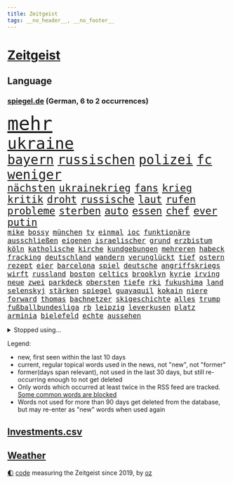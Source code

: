 ```yaml
---
title: Zeitgeist
tags: __no_header__, __no_footer__
---
```


# [Zeitgeist](https://oliz.io/zeitgeist/)

## Language

<h3><a href="https://www.spiegel.de" target="_blank">spiegel.de</a> (German, 6 to 2 occurrences)</h3>
<p style="font-family:monospace">
<span style="font-size:32pt"><a href="news_links.html#mehr" class="current">mehr</a></span>
<br>
<span style="font-size:27pt"><a href="news_links.html#ukraine" class="current">ukraine</a></span>
<br>
<span style="font-size:22pt"><a href="news_links.html#bayern" class="current">bayern</a></span>
<span style="font-size:22pt"><a href="news_links.html#russischen" class="current">russischen</a></span>
<span style="font-size:22pt"><a href="news_links.html#polizei" class="current">polizei</a></span>
<span style="font-size:22pt"><a href="news_links.html#fc" class="current">fc</a></span>
<span style="font-size:22pt"><a href="news_links.html#weniger" class="current">weniger</a></span>
<br>
<span style="font-size:17pt"><a href="news_links.html#nächsten" class="current">nächsten</a></span>
<span style="font-size:17pt"><a href="news_links.html#ukrainekrieg" class="current">ukrainekrieg</a></span>
<span style="font-size:17pt"><a href="news_links.html#fans" class="current">fans</a></span>
<span style="font-size:17pt"><a href="news_links.html#krieg" class="current">krieg</a></span>
<span style="font-size:17pt"><a href="news_links.html#kritik" class="current">kritik</a></span>
<span style="font-size:17pt"><a href="news_links.html#droht" class="current">droht</a></span>
<span style="font-size:17pt"><a href="news_links.html#russische" class="current">russische</a></span>
<span style="font-size:17pt"><a href="news_links.html#laut" class="current">laut</a></span>
<span style="font-size:17pt"><a href="news_links.html#rufen" class="current">rufen</a></span>
<span style="font-size:17pt"><a href="news_links.html#probleme" class="current">probleme</a></span>
<span style="font-size:17pt"><a href="news_links.html#sterben" class="current">sterben</a></span>
<span style="font-size:17pt"><a href="news_links.html#auto" class="current">auto</a></span>
<span style="font-size:17pt"><a href="news_links.html#essen" class="current">essen</a></span>
<span style="font-size:17pt"><a href="news_links.html#chef" class="current">chef</a></span>
<span style="font-size:17pt"><a href="news_links.html#ever" class="new">ever</a></span>
<span style="font-size:17pt"><a href="news_links.html#putin" class="current">putin</a></span>
<br>
<span style="font-size:12pt"><a href="news_links.html#mike" class="current">mike</a></span>
<span style="font-size:12pt"><a href="news_links.html#bossy" class="new">bossy</a></span>
<span style="font-size:12pt"><a href="news_links.html#münchen" class="current">münchen</a></span>
<span style="font-size:12pt"><a href="news_links.html#tv" class="current">tv</a></span>
<span style="font-size:12pt"><a href="news_links.html#einmal" class="current">einmal</a></span>
<span style="font-size:12pt"><a href="news_links.html#ioc" class="current">ioc</a></span>
<span style="font-size:12pt"><a href="news_links.html#funktionäre" class="current">funktionäre</a></span>
<span style="font-size:12pt"><a href="news_links.html#ausschließen" class="current">ausschließen</a></span>
<span style="font-size:12pt"><a href="news_links.html#eigenen" class="current">eigenen</a></span>
<span style="font-size:12pt"><a href="news_links.html#israelischer" class="current">israelischer</a></span>
<span style="font-size:12pt"><a href="news_links.html#grund" class="current">grund</a></span>
<span style="font-size:12pt"><a href="news_links.html#erzbistum" class="current">erzbistum</a></span>
<span style="font-size:12pt"><a href="news_links.html#köln" class="current">köln</a></span>
<span style="font-size:12pt"><a href="news_links.html#katholische" class="current">katholische</a></span>
<span style="font-size:12pt"><a href="news_links.html#kirche" class="current">kirche</a></span>
<span style="font-size:12pt"><a href="news_links.html#kundgebungen" class="current">kundgebungen</a></span>
<span style="font-size:12pt"><a href="news_links.html#mehreren" class="current">mehreren</a></span>
<span style="font-size:12pt"><a href="news_links.html#habeck" class="current">habeck</a></span>
<span style="font-size:12pt"><a href="news_links.html#fracking" class="new">fracking</a></span>
<span style="font-size:12pt"><a href="news_links.html#deutschland" class="current">deutschland</a></span>
<span style="font-size:12pt"><a href="news_links.html#wandern" class="current">wandern</a></span>
<span style="font-size:12pt"><a href="news_links.html#verunglückt" class="current">verunglückt</a></span>
<span style="font-size:12pt"><a href="news_links.html#tief" class="current">tief</a></span>
<span style="font-size:12pt"><a href="news_links.html#ostern" class="current">ostern</a></span>
<span style="font-size:12pt"><a href="news_links.html#rezept" class="current">rezept</a></span>
<span style="font-size:12pt"><a href="news_links.html#eier" class="current">eier</a></span>
<span style="font-size:12pt"><a href="news_links.html#barcelona" class="current">barcelona</a></span>
<span style="font-size:12pt"><a href="news_links.html#spiel" class="current">spiel</a></span>
<span style="font-size:12pt"><a href="news_links.html#deutsche" class="current">deutsche</a></span>
<span style="font-size:12pt"><a href="news_links.html#angriffskriegs" class="current">angriffskriegs</a></span>
<span style="font-size:12pt"><a href="news_links.html#wirft" class="current">wirft</a></span>
<span style="font-size:12pt"><a href="news_links.html#russland" class="current">russland</a></span>
<span style="font-size:12pt"><a href="news_links.html#boston" class="current">boston</a></span>
<span style="font-size:12pt"><a href="news_links.html#celtics" class="current">celtics</a></span>
<span style="font-size:12pt"><a href="news_links.html#brooklyn" class="current">brooklyn</a></span>
<span style="font-size:12pt"><a href="news_links.html#kyrie" class="current">kyrie</a></span>
<span style="font-size:12pt"><a href="news_links.html#irving" class="current">irving</a></span>
<span style="font-size:12pt"><a href="news_links.html#neue" class="current">neue</a></span>
<span style="font-size:12pt"><a href="news_links.html#zwei" class="current">zwei</a></span>
<span style="font-size:12pt"><a href="news_links.html#parkdeck" class="new">parkdeck</a></span>
<span style="font-size:12pt"><a href="news_links.html#obersten" class="current">obersten</a></span>
<span style="font-size:12pt"><a href="news_links.html#tiefe" class="current">tiefe</a></span>
<span style="font-size:12pt"><a href="news_links.html#rki" class="current">rki</a></span>
<span style="font-size:12pt"><a href="news_links.html#fukushima" class="current">fukushima</a></span>
<span style="font-size:12pt"><a href="news_links.html#land" class="current">land</a></span>
<span style="font-size:12pt"><a href="news_links.html#selenskyj" class="current">selenskyj</a></span>
<span style="font-size:12pt"><a href="news_links.html#stärken" class="current">stärken</a></span>
<span style="font-size:12pt"><a href="news_links.html#spiegel" class="current">spiegel</a></span>
<span style="font-size:12pt"><a href="news_links.html#guayaquil" class="new">guayaquil</a></span>
<span style="font-size:12pt"><a href="news_links.html#kokain" class="current">kokain</a></span>
<span style="font-size:12pt"><a href="news_links.html#niere" class="current">niere</a></span>
<span style="font-size:12pt"><a href="news_links.html#forward" class="new">forward</a></span>
<span style="font-size:12pt"><a href="news_links.html#thomas" class="current">thomas</a></span>
<span style="font-size:12pt"><a href="news_links.html#bachnetzer" class="new">bachnetzer</a></span>
<span style="font-size:12pt"><a href="news_links.html#skigeschichte" class="new">skigeschichte</a></span>
<span style="font-size:12pt"><a href="news_links.html#alles" class="current">alles</a></span>
<span style="font-size:12pt"><a href="news_links.html#trump" class="current">trump</a></span>
<span style="font-size:12pt"><a href="news_links.html#fußballbundesliga" class="current">fußballbundesliga</a></span>
<span style="font-size:12pt"><a href="news_links.html#rb" class="current">rb</a></span>
<span style="font-size:12pt"><a href="news_links.html#leipzig" class="current">leipzig</a></span>
<span style="font-size:12pt"><a href="news_links.html#leverkusen" class="current">leverkusen</a></span>
<span style="font-size:12pt"><a href="news_links.html#platz" class="current">platz</a></span>
<span style="font-size:12pt"><a href="news_links.html#arminia" class="new">arminia</a></span>
<span style="font-size:12pt"><a href="news_links.html#bielefeld" class="current">bielefeld</a></span>
<span style="font-size:12pt"><a href="news_links.html#echte" class="current">echte</a></span>
<span style="font-size:12pt"><a href="news_links.html#aussehen" class="current">aussehen</a></span>
</p>
<details>
<summary>Stopped using...</summary>
<p class="former" style="font-size:12pt">
weitergehen(544) getan(543) nachfolger(543) unmöglich(543) dresden(542) jüdische(542) leon(542) londoner(542) welchem(542) xi(542) berühmt(541) firma(541) internationaler(541) unabhängigkeit(541) braun(540) coronaimpfstoffe(540) diskussion(540) eng(540) meldete(540) müssten(540) beobachten(539) besitzer(539) entdeckten(539) ermitteln(539) hacker(539) kita(539) michelle(539) obama(539) treffer(539) wales(539) wechseln(539) zurzeit(539) anleger(538) ausbreitung(538) bitten(538) dienst(538) eingeschränkt(538) flammen(538) höheren(538) löhne(538) patienten(538) sarscov2(538) schwangere(538) angeklagte(537) behandlung(537) bewährung(537) depressionen(537) metern(537) ton(537) wirecard(537) zoo(537) ausgebrochen(536) bereiten(536) enger(536) entdecken(536) erteilt(536) folgte(536) geboren(536) geschäft(536) gesundheit(536) halbfinale(536) länge(536) weiße(536) auskommen(535) day(535) gesprengt(535) ignoriert(535) vergeblich(535) vermutet(535) wohnhaus(535) zweiter(535) alkohol(534) ausgleich(534) bestimmt(534) bewerber(534) coronatote(534) dominiert(534) eishockey(534) elektroauto(534) entscheidend(534) florian(534) geheimnis(534) hieß(534) kommission(534) lohnt(534) lufthansa(534) steigender(534) stich(534) streng(534) verfassungsschutz(533) verstöße(533) überlegen(533) beleidigung(532) deutlicher(532) gemeinde(532) mitteln(532) namens(532) niederlagen(532) rutschen(532) spätestens(532) staats(532) stammt(532) wofür(532) zverev(532) ändert(532) 80(531) bmw(531) breitet(531) durfte(531) entlässt(531) mangelt(531) preisen(531) restaurants(531) trainieren(531) zweifeln(531) erkrankung(530) investitionen(530) islamistischen(530) super(530) bürgermeisterin(529) gespielt(529) gigantische(529) handelt(529) roboter(529) unterzahl(529) aufgetreten(528) geriet(528) i(528) informieren(528) oppositionelle(528) verdächtigt(528) wurzeln(528) wütend(528) zimmer(528) coronatests(527) studieren(527) wirtschaftlichen(527) abgesetzt(526) aufbauen(526) filmen(526) herr(526) üben(526) game(525) gekauft(525) gemeinsame(525) island(525) italienischen(525) jahrestag(525) mehrfach(525) sinn(525) verein(525) wochenüberblick(525) 11(524) 1500(524) ausschuss(524) berater(524) gefragt(524) nordirland(524) schlicht(524) stuft(524) dramatische(523) echten(523) kehrte(523) kindes(523) psychische(523) drängen(522) geschäftsführer(522) schottland(522) geprägt(521) abkehr(520) gerechnet(520) herz(520) image(520) moment(520) zigaretten(520) änderungen(520) durchs(519) einreise(519) option(519) transporter(519) aufhalten(518) demokratischen(518) pipeline(518) verwaltungsgericht(518) überprüfen(518) erdbeben(517) abgewiesen(516) kevin(515) provokation(515) text(514) panik(513) sitzung(513) apps(512) bob(512) bundes(512) pandemiebekämpfung(512) präsidentenwahl(512) verträge(511) aufgaben(510) kontakt(510) umgeht(510) telefonat(509) vermeintlich(509) gastronomie(508) kassierte(508) mitarbeiterin(508) nirgendwo(508) training(508) chats(506) profis(504) psychisch(503) startete(503) praxis(500) mittelpunkt(496) guatemala(495) tanzen(495) georg(494) schmerz(494) gesundheitliche(493) normalerweise(491) athletinnen(488) inhaftierten(488) heizen(487) erhebliche(484) klarheit(483) drohne(482) ungewöhnlichen(481) 56(480) renommierten(480) sammeln(480) suv(475) aggressiv(474) bösen(470) hitler(470) billiger(467) einfache(467) gelangen(467) regelmäßig(466) schutzsuchende(462) zweieinhalb(458) arzneimittelbehörde(457) heidelberg(455) londons(454) cent(437) heimatland(436) schlaf(435) schiebt(421) nachbarland(420) 18jähriger(415) entsprechenden(415) stromnetz(412) vulkan(406) herren(395) neuanfang(395) wunden(395) 4000(394) recherche(393) bischof(388) universitäten(386) angefahren(379) konservative(374) lahm(374) 2001(364) coronainzidenz(357) käse(354) greenpeace(352) airline(342) japanischen(329) notwendigen(327) trost(326) grünes(319) großkonzerne(318) begraben(316) 800(315) erholen(310) notenbank(308) dorthin(306) sächsische(305) auszusetzen(304) einwanderer(303) impfgegner(303) tendenzen(302) psyche(301) gesprungen(300) fußballklub(299) verschwörungsmythen(292) hit(288) aktionäre(287) formiert(287) geflüchtet(285) regenfälle(285) stundenlang(285) novak(283) verdi(283) delta(280) inflationsrate(280) staatschefs(278) befassen(276) dänen(276) adac(275) sichere(275) 16000(274) djoković(274) 28jähriger(272) erlag(272) versichert(272) beteuert(271) britisches(267) füllen(267) bekennt(266) schwangeren(265) ausgerückt(263) festgehalten(262) stilkritik(262) visa(260) zugestimmt(258) sicherer(256) vierjährige(256) kolumnistin(255) waldbrand(253) 2007(252) tibet(252) ausgefallen(250) jagen(250) eingefahren(249) lieferengpässen(249) spende(247) einführung(246) schutzmaßnahmen(244) sichtbar(244) aushalten(243) funktionär(243) technischen(243) dominieren(242) inszenieren(242) jinping(238) ministerpräsidentenkonferenz(237) entzieht(235) füße(235) überwältigt(233) angegangen(231) coronapause(231) freedom(230) gemischt(228) syrische(228) schuhe(225) bedrohen(221) experimente(220) löscht(218) moderner(217) häfen(216) lina(215) leib(214) kanadische(212) paket(212) müttern(211) omid(211) rückgabe(211) hoffenheim(210) zorn(209) uskonzern(208) partien(207) zuschuss(206) investiert(204) preiserhöhungen(203) reisten(203) rolling(202) stones(202) tsg(202) farce(196) messe(195) nackt(195) 22jährige(193) beigetragen(193) oper(193) stach(193) umbruch(193) gesundheitsämter(192) arten(190) coronaausbrüche(190) pflegekraft(190) bundestagsdebatte(188) gehirn(188) krieger(188) sportstars(188) menschliche(187) offensiv(187) mehrwertsteuer(186) schränkt(186) vorfeld(186) befragt(185) einigt(185) konflikts(185) militärmanöver(185) empfing(184) geheim(184) geladen(184) auszubildende(183) bekräftigt(181) eingefangen(181) beschlagnahmen(179) kapitänin(178) südkoreas(178) demut(177) ehrung(176) ham(175) ruhestand(175) hinunter(174) kunstwerke(173) ole(173) sozialer(173) exportiert(172) gefeuert(172) lava(170) verdoppeln(170) alarmieren(169) wesen(169) teller(168) mächtig(167) taiwans(167) unterhaus(167) knappheit(166) einander(164) ema(164) mailänder(164) signale(163) einschüchtern(162) lindern(162) aue(161) auszahlt(161) bewerten(161) kultusministerinnen(161) övp(160) studenten(159) brandt(158) bundesligist(158) kameraden(158) magazin(158) todesopfern(158) verwerfungen(157) erneuern(156) exkanzler(156) 1974(155) eingefroren(155) kroatische(155) angehoben(154) inklusive(154) rangnick(154) schuldenbremse(154) twitterte(154) importieren(153) police(153) torres(153) verdachtsfall(152) überlastung(152) gesprächsrunde(151) namibia(151) atomenergie(150) größtem(150) booster(149) zugeständnisse(149) reichten(148) anfangen(147) medizinische(147) rechtsextremer(147) zulieferer(147) wiederholten(146) exkollegen(145) komplizierter(145) tornados(145) komplikationen(143) matteo(143) unterhändler(143) dankbarkeit(142) südpolarmeer(142) tödlichem(142) marschiert(141) soziales(141) jameswebbweltraumteleskop(140) superreiche(140) wikileaks(140) kleintransporter(138) steuereinnahmen(138) traditionell(138) zwölfjährige(137) bescheid(136) fußballs(136) nelson(136) reine(136) solcher(135) wille(135) airbus(134) einkaufen(134) durchseuchung(133) geschaut(132) äthiopische(132) lettland(131) globaler(130) weiterspielen(130) modellen(129) vereinbarten(129) coronachaos(128) spiegelgespräch(128) weltbesten(128) wachstumsprognose(127) zwischenbilanz(127) betriebsrat(126) coronakurs(125) unserem(123) seltene(122) geldregen(121) paradies(121) radcliffe(121) aufgespürt(120) johnsons(120) museen(120) erliegt(119) tatmotiv(119) mache(118) verschollen(118) british(117) entsteht(117) manila(116) nagel(116) schlussphase(116) apotheken(115) werkbank(115) ausliefern(114) frieren(114) kanal(114) sotheby's(114) kinderbetreuung(113) einschränken(112) femizide(112) magnus(112) versorgen(112) chatnachrichten(111) güler(111) praktikum(111) serap(111) landeten(110) kurdische(109) magen(109) rechtspopulistischen(109) landeshauptstadt(108) altkanzler(107) fluglinien(107) vergabe(107) personalien(106) rihanna(106) impfkritischen(105) verkehrschaos(105) buchung(104) natürlich(104) vollzogen(104) beanstandet(103) sandra(103) entsenden(102) hochansteckenden(102) neunzigerjahren(102) zeitweilig(102) thailändischen(101) untermauern(100) kuleba(99) lehrt(99) angemessene(98) ezb(98) showdown(98) witzig(98) meisterwerk(97) borrell(96) josep(96) student(96) überlebenskampf(96) bafög(95) bat(95) erobern(95) geschäften(95) miliz(95) expertenrat(94) rechtsstaat(94) begegnen(93) coronaprotesten(93) herben(93) alina(92) auszahlen(92) geschlossene(92) stabilität(92) welternährungsorganisation(92) mittelfeld(91) nutzlos(91) zerbrechen(91) medienunternehmer(90) nbaklub(90) organisiert(90) parat(90) sanitäter(90) auszustellen(89) eingerichtet(89) exomars(89) kannten(89) uniklinikum(89) 71(88) aida(88) anzugreifen(88) audi(88) einnehmen(88) erfolgte(88) klauen(88) magull(88) sicherheitsgarantien(88) 140(87) abtransport(87) geschlecht(87) weltbekannt(87) 5g(86) bergh(86) jeweils(86) matthes(86) quiz(86) erklingen(85) flugzeugen(85) netze(85) sozialexperte(85) russophobie(84) sicheren(84) skulptur(84) vorwoche(84) zeitraum(84) überdenken(84) angehen(83) beschleunigen(83) börsenaufsicht(83) céline(83) unbemannter(83) verneigt(83) ballistischen(82) carola(82) heftigem(82) kriegt(82) nutztiere(82) produzent(82) rackete(82) verpassten(82) innenraum(81) statistiken(81) vertiefen(81) vorm(81) 30jähriger(80) desto(80) dom(80) ausgebreitet(79) donezk(79) fossil(79) kunstmarkt(79) negativrekord(79) rkipräsident(79) discounters(78) ställen(78) abhalten(77) atemnot(77) autist(77) großeinsatz(77) kampfeinsatz(77) maranello(77) unschuldige(77) 1973(76) humanitären(76) bätzing(75) schneefälle(75) aviv(74) chelseacoach(74) eingeschlagen(74) fertigung(74) himmelfahrtskommando(74) rauchwolken(74) schärfsten(74) stefanie(74) geplatzt(73) kartellamt(73) parteiausschluss(73) tätowieren(73) umkämpfte(73) akuter(72) ankam(72) besonnen(72) bevölkerungsgruppen(72) handelsabkommen(72) krefelder(72) maxim(72) nahelegen(72) usverteidigungsminister(72) dallas(71) gräber(71) ian(71) mavericks(71) niedergeschossen(71) auswärts(70) chefstratege(70) flugausfälle(70) geklagt(70) großfeuer(70) mutigen(70) schießereien(70) videobeweis(70) weiterreise(70) nachgeholt(69) nova(69) sondergenehmigung(69) angebunden(68) forderten(68) großstädte(68) jahreshälfte(68) mobilisiert(68) tiktokstars(68) abhängt(67) formel1star(67) inszenierung(67) jarosław(67) legislaturperiode(67) pommes(67) sektoren(67) veränderten(67) 1947(66) doms(66) kreuzfahrtschiff(66) report(66) turkmenistan(66) anrufer(65) gesundheitsämtern(65) haushalten(65) höhen(65) zapfsäule(65) 57jährigen(64) angebracht(64) effektiv(64) genetisch(64) mordopfer(64) möglichem(64) sonderverwaltungszone(64) stecker(64) verheißt(64) abgestürzte(63) antreibt(63) paars(63) rüstung(63) versorgern(63) überlässt(63) abzuwenden(62) betrachtete(62) erhöhter(62) fabriken(62) geläutert(62) maren(62) millionenmetropole(62) schüttelt(62) spuckt(62) ausgestrahlt(61) dämonen(61) hapaglloyd(61) hauptdarstellerin(61) wehrpflichtigen(61) gewaschen(60) tsunamiwarnung(60) dominierten(59) laufe(59) slalom(59) stabilisieren(59) 1972(58) angegeben(58) aufgerüstet(58) sitzungen(58) stuttgarter(58) weltgrößte(58) abgezockt(57) exsowjetrepublik(57) korallenriff(57) schweineherz(57) wählern(57) fehlverhalten(56) neurowissenschaftlerin(56) urner(56) arnold(55) bitterkeit(55) dahinterstecken(55) geballte(55) kompletten(55) satellitenbildern(55) schwarzenegger(55) speziell(55) steuerte(55) technologies(55) texanische(55) brent(54) direkter(54) kaderali(54) stille(54) unionspolitiker(54) auffällig(53) drehort(53) forschungszentrum(53) uboote(53) verpflichtendes(53) anträgen(52) berüchtigte(52) nadals(52) schreckmoment(52) billiganbieter(51) darmbakterien(51) eigner(51) militärstützpunkt(51) negativschlagzeilen(51) touristin(51) verzeichnen(51) 58jähriger(50) 63(50) akku(50) architektin(50) außenwelt(50) ba2(50) führungstor(50) gen(50) horror(50) okay(50) sympathie(50) vierjährigen(50) anziehen(49) barrier(49) gefechten(49) great(49) haustiere(49) preisschub(49) reef(49) verwundete(49) verwüstet(49) warme(49) winkler(49) bundesligaprofi(48) mosambik(48) nachkommen(48) nützt(48) pontifex(48) präsidium(48) vergab(48) 83jährige(47) bewerfen(47) vorgedrungen(47) zumal(47) fähigkeiten(46) schröders(46) sowohl(46) büdenbender(45) lamborghini(45) oppositionellen(45) sicherheitsleute(45) unterbrechen(45) eingezogen(44) franks(44) heizkostenzuschuss(44) hungrig(44) philosoph(44) regierungssitz(44) rovers(44) verräter(44) verständlich(44) würgegriff(44) alabaliradovan(43) gastronom(43) integrationsbeauftragte(43) integrationsbeauftragten(43) reem(43) vögel(43) anhaben(42) gestrandet(42) akt(41) anstehenden(41) berufsbildung(41) bundesinstitut(41) fakevideo(41) pausen(41) zurückkommt(41) dreijährige(40) flüchteten(40) gewölbe(40) lebende(40) jüdinnen(39) kurdischen(39) sofortigem(39) we(39) zyklon(39) bewusstlose(38) e10(38) götz(38) hausdurchsuchung(38) minneapolis(38) videoschalte(38) wilhelmshaven(38) ausrichter(37) herauskommt(37) mineralwasser(37) rings(37) stärkung(37) vereine(37) benko(36) buchmesse(36) gründlich(36) abschrecken(35) autoverkehr(35) clip(35) eintrag(35) lagarde(35) sicherheitsberater(35) vergleicht(35) vermuteten(35) weltordnung(35) widmete(35) wochenbeginn(35) bürokratie(34) kopftuchverbot(34) russinnen(34) sinniert(34) anschlägen(33) aufrechterhalten(33) gesteigert(33) ignorierte(33) medaillen(33) problems(33) schwarzwald(33) odyssee(32) privatzoo(32) schuster(32) vorsichtig(32) zurückgewiesen(32) antarktisexpedition(31) arbeitsbelastung(31) erliegen(31) luftraum(31) menschliches(31) misslungen(31) rechtsweg(31) wütender(31) xenotransplantation(31) aufsichtsbehörde(30) baltischen(30) kriegsalltag(30) stillgelegt(30) daneben(29) fremden(29) generalabrechnung(29) intellektuellen(29) nicolaus(29) statue(29) tagesordnung(29) zagreb(29) air(28) arbeitszeit(28) bezahlung(28) flugkörper(28) hall(28) hausbau(28) händlern(28) kremlkritiker(28) laschen(28) 170(27) erhob(27) begeben(26) coolness(26) drehten(26) verzückte(26) ebene(25) gesuchter(25) hysterie(25) ranger(25) schweineherztransplantation(25) annefrankbuch(24) boom(24) geschüttelt(24) henrik(24) königreichs(24) pendlerpauschale(24) sekeinsatz(24) unsicher(24) vorab(24) zuteil(24) steuererleichterungen(23) durchaus(22) fiskus(22) flicks(22) kreativität(22) prorussische(22) regierungstruppen(22) schlussfeier(22) senkung(22) sputnik(22) unbürokratisch(22) ölpreis(22) 1600(21) ausweitung(21) nix(21) week(21) ausgerichtet(20) einsatzfähig(20) expansion(20) fernost(20) hausfrauen(20) hilfsgüter(20) ursprung(20) üppige(20) acapulco(19) antonia(19) auswandern(19) formulierte(19) rissen(19) tennisolympiasieger(19) anteile(18) finanzsanktionen(18) geldautomaten(18) kremlchefs(18) nrwinnenministerium(18) spült(18) unterbunden(18) verbrauchern(18) britin(17) freundschaften(17) häme(17) krebsleiden(17) ostukrainischen(17) salzburg(17) söldner(17) zuschauenden(17) behauptung(16) beruhigt(16) finanzmärkte(16) vorübergehenden(16) applaus(15) futter(15) immunisierung(15) katastrophale(15) packen(15) transgenderkindern(15) besitzern(14) ehrenbürgerschaft(14) grandseigneur(14) kanzelt(14) kriegsflüchtlinge(14) metropolitan(14) mutige(14) selfmademilliardär(14) sicherheitspolitische(14) spdlinke(14) stagflation(14) umfangreiche(14) flugverbotszone(13) kämpferisch(13) ramsan(13) rettungshubschrauber(13) schwieg(13) spezialeinheiten(13) tschetschenische(13) anzutreten(12) geschwüre(12) gesellschaftsjahr(12) großvater(12) hauses(12) paralympics(12) premierleagueklub(12) ratingagenturen(12) saporischschja(12) scheinheiligkeit(12) völkerrechts(12) wehrpflicht(12) altkanzlers(11) amtszeiten(11) olena(11) ordnern(11) regenwald(11) schmerzt(11)
</p>
</details>
<p>Legend:
<ul>
<li><span class="new">new</span>, first seen within the last 10 days</li>
<li><span class="current">current</span>, regular topical words used in the news, not "new", not "former"</li>
<li><span class="former">former(days span relevant)</span>, not used in the last 30 days, but still re-occurring enough to not get deleted</li>
<li>Only words which occurred at least twice in the RSS feed are tracked. <a href="language/filters.py">Some common words are blocked</a></li>
<li>Words not used for more than 90 days get deleted from the database, but may re-enter as "new" words when used again</li>
</ul>
</p>

## [Investments](investments.html)[.csv](investments.csv)

## [Weather](weather.html)

<footer>
<a href="javascript:toggleTheme()" class="nav">🌓</a>
<a href="https://github.com/ooz/zeitgeist">code</a> measuring the Zeitgeist since 2019, by <a href="https://oliz.io">oz</a>
</footer>
